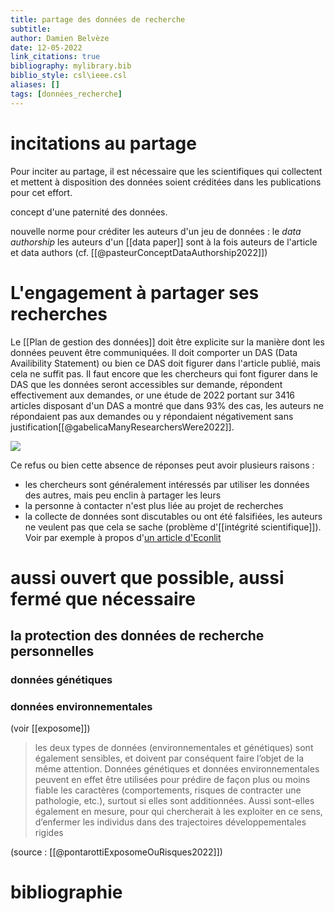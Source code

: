 ```yaml
---
title: partage des données de recherche
subtitle:
author: Damien Belvèze
date: 12-05-2022
link_citations: true
bibliography: mylibrary.bib
biblio_style: csl\ieee.csl
aliases: []
tags: [données_recherche]
---
```


# incitations au partage

Pour inciter au partage, il est nécessaire que les scientifiques qui collectent et mettent à disposition des données soient créditées dans les publications pour cet effort. 

concept d'une paternité des données.

nouvelle norme pour créditer les auteurs d'un jeu de données : le *data authorship*
les auteurs d'un [[data paper]] sont à la fois auteurs de l'article et data authors
(cf. [[@pasteurConceptDataAuthorship2022]])


# L'engagement à partager ses recherches

Le [[Plan de gestion des données]] doit être explicite sur la manière dont les données peuvent être communiquées. Il doit comporter un DAS (Data Availibility Statement) ou bien ce DAS doit figurer dans l'article publié, mais cela ne suffit pas. Il faut encore que les chercheurs qui font figurer dans le DAS que les données seront accessibles sur demande, répondent effectivement aux demandes, or une étude de 2022 portant sur 3416 articles disposant d'un DAS a montré que dans 93% des cas, les auteurs ne répondaient pas aux demandes ou y répondaient négativement sans justification[[@gabelicaManyResearchersWere2022]]. 

![](data_available_request.jpg)

Ce refus ou bien cette absence de réponses peut avoir plusieurs raisons : 
- les chercheurs sont généralement intéressés par utiliser les données des autres, mais peu enclin à partager les leurs
- la personne à contacter n'est plus liée au projet de recherches
- la collecte de données sont discutables ou ont été falsifiées, les auteurs ne veulent pas que cela se sache (problème d'[[intégrité scientifique]]). Voir par exemple à propos d'[un article d'Econlit](https://twitter.com/jc_bradbury/status/1533905738778791938)

# aussi ouvert que possible, aussi fermé que nécessaire

## la protection des données de recherche personnelles

### données génétiques

### données environnementales

(voir [[exposome]])

>les deux types de données (environnementales et génétiques) sont également sensibles, et doivent par conséquent faire l’objet de la même attention. Données génétiques et données environnementales peuvent en effet être utilisées pour prédire de façon plus ou moins fiable les caractères (comportements, risques de contracter une pathologie, etc.), surtout si elles sont additionnées. Aussi sont-elles également en mesure, pour qui chercherait à les exploiter en ce sens, d’enfermer les individus dans des trajectoires développementales rigides

(source : [[@pontarottiExposomeOuRisques2022]])

# bibliographie

